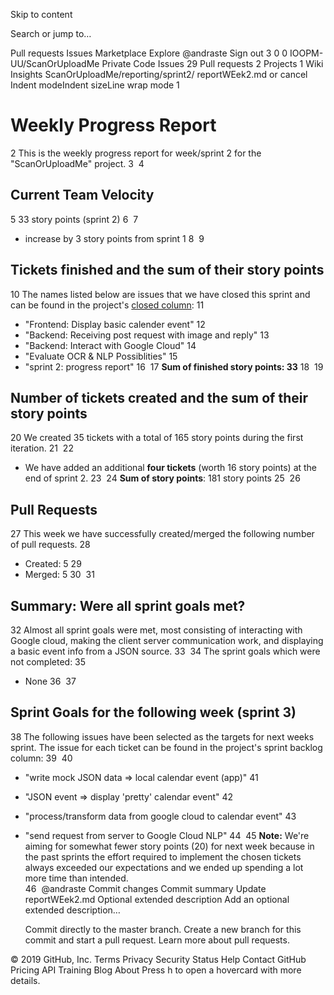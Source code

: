 Skip to content
 
Search or jump to…

Pull requests
Issues
Marketplace
Explore
 @andraste Sign out
3
0 0 IOOPM-UU/ScanOrUploadMe Private
 Code  Issues 29  Pull requests 2  Projects 1  Wiki  Insights
ScanOrUploadMe/reporting/sprint2/ 
reportWEek2.md
  or cancel
 Indent modeIndent sizeLine wrap mode
1
# Weekly Progress Report
2
This is the weekly progress report for week/sprint 2 for the "ScanOrUploadMe" project.
3
​
4
## Current Team Velocity
5
33 story points (sprint 2)
6
​
7
- increase by 3 story points from sprint 1
8
​
9
## Tickets finished and the sum of their story points
10
The names listed below are issues that we have closed this sprint and can be found in the project's [closed column](https://github.com/IOOPM-UU/ScanOrUploadMe/projects/1): 
11
- "Frontend: Display basic calender event"
12
- "Backend: Receiving post request with image and reply"
13
- "Backend: Interact with Google Cloud"
14
- "Evaluate OCR & NLP Possiblities"
15
- "sprint 2: progress report"
16
​
17
**Sum of finished story points: 33**
18
​
19
##  Number of tickets created and the sum of their story points
20
We created 35 tickets with a total of 165 story points during the first iteration. 
21
​
22
- We have added an additional **four tickets** (worth 16 story points) at the end of sprint 2.
23
​
24
**Sum of story points**: 181 story points
25
​
26
## Pull Requests
27
This week we have successfully created/merged the following number of pull requests. 
28
- Created: 5
29
- Merged: 5
30
​
31
## Summary: Were all sprint goals met?
32
Almost all sprint goals were met, most consisting of interacting with Google cloud, making the client server communication work, and displaying a basic event info from a JSON source.
33
​
34
The sprint goals which were not completed:
35
- None
36
​
37
## Sprint Goals for the following week (sprint 3)
38
The following issues have been selected as the targets for next weeks sprint. The issue for each ticket can be found in the project's sprint backlog column: 
39
​
40
- "write mock JSON data => local calendar event (app)"
41
- "JSON event => display 'pretty' calendar event"
42
- "process/transform data from google cloud to calendar event"
43
- "send request from server to Google Cloud NLP"
44
​
45
**Note:** We're aiming for somewhat fewer story points (20) for next week because in the past sprints the effort required to implement the chosen tickets always exceeded our expectations and we ended up spending a lot more time than intended.  
46
​
@andraste
Commit changes
Commit summary 
Update reportWEek2.md
Optional extended description
Add an optional extended description…
 
  Commit directly to the master branch.
  Create a new branch for this commit and start a pull request. Learn more about pull requests.
 
© 2019 GitHub, Inc.
Terms
Privacy
Security
Status
Help
Contact GitHub
Pricing
API
Training
Blog
About
Press h to open a hovercard with more details.
